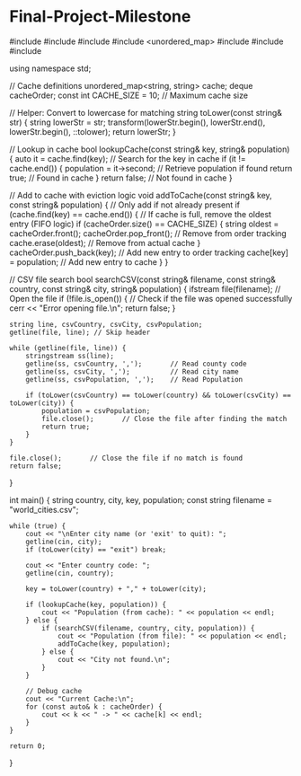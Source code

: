 # Final-Project-Milestone
#include <iostream>
#include <fstream>
#include <sstream>
#include <unordered_map>
#include <deque>
#include <string>
#include <algorithm>

using namespace std;

// Cache definitions
unordered_map<string, string> cache;
deque<string> cacheOrder;
const int CACHE_SIZE = 10;          // Maximum cache size

// Helper: Convert to lowercase for matching
string toLower(const string& str) {
    string lowerStr = str;
    transform(lowerStr.begin(), lowerStr.end(), lowerStr.begin(), ::tolower);
    return lowerStr;
}

// Lookup in cache
bool lookupCache(const string& key, string& population) {
    auto it = cache.find(key);      // Search for the key in cache
    if (it != cache.end()) {
        population = it->second;    // Retrieve population if found
    return true;                    // Found in cache
    }
    return false;                   // Not found in cache
}

// Add to cache with eviction logic
void addToCache(const string& key, const string& population) {
    // Only add if not already present
    if (cache.find(key) == cache.end()) {
        // If cache is full, remove the oldest entry (FIFO logic)
        if (cacheOrder.size() == CACHE_SIZE) {
            string oldest = cacheOrder.front();
            cacheOrder.pop_front();   // Remove from order tracking
            cache.erase(oldest);      // Remove from actual cache
        }
        cacheOrder.push_back(key);    // Add new entry to order tracking
        cache[key] = population;      // Add new entry to cache
    }
}

// CSV file search
bool searchCSV(const string& filename, const string& country, const string& city, string& population) {
    ifstream file(filename);            // Open the file
    if (!file.is_open()) {          // Check if the file was opened successfully
        cerr << "Error opening file.\n";
        return false;
    }

    string line, csvCountry, csvCity, csvPopulation;
    getline(file, line); // Skip header

    while (getline(file, line)) {
        stringstream ss(line);
        getline(ss, csvCountry, ',');       // Read county code
        getline(ss, csvCity, ',');          // Read city name
        getline(ss, csvPopulation, ',');    // Read Population

        if (toLower(csvCountry) == toLower(country) && toLower(csvCity) == toLower(city)) {
            population = csvPopulation;
            file.close();       // Close the file after finding the match
            return true;
        }
    }

    file.close();       // Close the file if no match is found
    return false;
}

int main() {
    string country, city, key, population;
    const string filename = "world_cities.csv";

    while (true) {
        cout << "\nEnter city name (or 'exit' to quit): ";
        getline(cin, city);
        if (toLower(city) == "exit") break;

        cout << "Enter country code: ";
        getline(cin, country);

        key = toLower(country) + "," + toLower(city);

        if (lookupCache(key, population)) {
            cout << "Population (from cache): " << population << endl;
        } else {
            if (searchCSV(filename, country, city, population)) {
                cout << "Population (from file): " << population << endl;
                addToCache(key, population);
            } else {
                cout << "City not found.\n";
            }
        }

        // Debug cache
        cout << "Current Cache:\n";
        for (const auto& k : cacheOrder) {
            cout << k << " -> " << cache[k] << endl;
        }
    }

    return 0;
}
